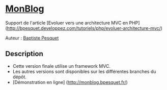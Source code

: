 # [MonBlog](http://github.com/bpesquet/MonBlog)

Support de l'article [Evoluer vers une architecture MVC en PHP] (http://bpesquet.developpez.com/tutoriels/php/evoluer-architecture-mvc/)

Auteur : [Baptiste Pesquet](https://github.com/bpesquet)


## Description

* Cette version finale utilise un framework MVC.
* Les autres versions sont disponibles sur les différentes branches du dépôt.
* [Démonstration en ligne] (http://monblog.bpesquet.fr/)
